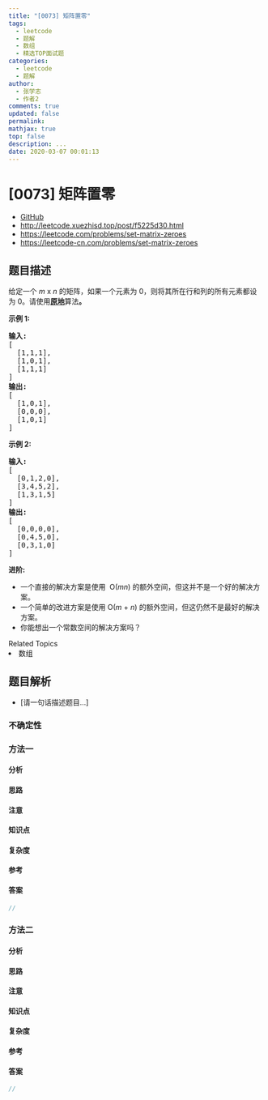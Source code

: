 ```yaml
---
title: "[0073] 矩阵置零"
tags:
  - leetcode
  - 题解
  - 数组
  - 精选TOP面试题
categories:
  - leetcode
  - 题解
author:
  - 张学志
  - 作者2
comments: true
updated: false
permalink:
mathjax: true
top: false
description: ...
date: 2020-03-07 00:01:13
---
```



# [0073] 矩阵置零
* [GitHub](https://github.com/algoboy101/LeetCodeCrowdsource/tree/master/_posts/QA/%5B0073%5D%20%E7%9F%A9%E9%98%B5%E7%BD%AE%E9%9B%B6.md)
* http://leetcode.xuezhisd.top/post/f5225d30.html
* https://leetcode.com/problems/set-matrix-zeroes
* https://leetcode-cn.com/problems/set-matrix-zeroes


## 题目描述

<p>给定一个&nbsp;<em>m</em> x <em>n</em> 的矩阵，如果一个元素为 0，则将其所在行和列的所有元素都设为 0。请使用<strong><a href="http://baike.baidu.com/item/%E5%8E%9F%E5%9C%B0%E7%AE%97%E6%B3%95" target="_blank">原地</a></strong>算法<strong>。</strong></p>

<p><strong>示例&nbsp;1:</strong></p>

<pre><strong>输入:</strong> 
[
&nbsp; [1,1,1],
&nbsp; [1,0,1],
&nbsp; [1,1,1]
]
<strong>输出:</strong> 
[
&nbsp; [1,0,1],
&nbsp; [0,0,0],
&nbsp; [1,0,1]
]
</pre>

<p><strong>示例&nbsp;2:</strong></p>

<pre><strong>输入:</strong> 
[
&nbsp; [0,1,2,0],
&nbsp; [3,4,5,2],
&nbsp; [1,3,1,5]
]
<strong>输出:</strong> 
[
&nbsp; [0,0,0,0],
&nbsp; [0,4,5,0],
&nbsp; [0,3,1,0]
]</pre>

<p><strong>进阶:</strong></p>

<ul>
	<li>一个直接的解决方案是使用 &nbsp;O(<em>m</em><em>n</em>)&nbsp;的额外空间，但这并不是一个好的解决方案。</li>
	<li>一个简单的改进方案是使用 O(<em>m</em>&nbsp;+&nbsp;<em>n</em>) 的额外空间，但这仍然不是最好的解决方案。</li>
	<li>你能想出一个常数空间的解决方案吗？</li>
</ul>
<div><div>Related Topics</div><div><li>数组</li></div></div>


## 题目解析
* [请一句话描述题目...]

### 不确定性


### 方法一

#### 分析

#### 思路

#### 注意

#### 知识点

#### 复杂度

#### 参考

#### 答案

```cpp
//
```


### 方法二

#### 分析

#### 思路

#### 注意

#### 知识点

#### 复杂度

#### 参考

#### 答案

```cpp
//
```


